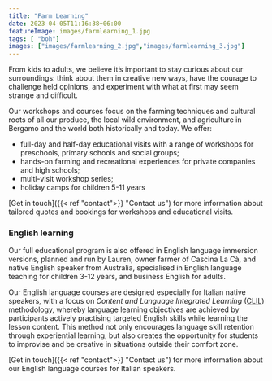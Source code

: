 ```yaml
---
title: "Farm Learning"
date: 2023-04-05T11:16:38+06:00
featureImage: images/farmlearning_1.jpg
tags: [ "boh"]
images: ["images/farmlearning_2.jpg","images/farmlearning_3.jpg"]
---
```

From kids to adults, we believe it’s important to stay curious about our surroundings: think about them in creative new ways, have the courage to challenge held opinions, and experiment with what at first may seem strange and difficult. 

Our workshops and courses focus on the farming techniques and cultural roots of all our produce, the local wild environment, and agriculture in Bergamo and the world both historically and today. We offer:
- full-day and half-day educational visits with a range of workshops for preschools, primary schools and social groups;
- hands-on farming and recreational experiences for private companies and high schools;
- multi-visit workshop series;
- holiday camps for children 5-11 years

[Get in touch]({{< ref "contact">}} "Contact us") for more information about tailored quotes and bookings for workshops and educational visits.  

### English learning
Our full educational program is also offered in English language immersion versions, planned and run by Lauren, owner farmer of Cascina La Cà, and native English speaker from Australia, specialised in English language teaching for children 3-12 years, and business English for adults. 

Our English language courses are designed especially for Italian native speakers, with a focus on *Content and Language Integrated Learning* ([CLIL](https://en.wikipedia.org/wiki/Language_immersion "Wikipedia")) methodology, whereby language learning objectives are achieved by participants actively practising targeted English skills while learning the lesson content. This method not only encourages language skill retention through experiential learning, but also creates the opportunity for students to improvise and be creative in situations outside their comfort zone. 

[Get in touch]({{< ref "contact">}} "Contact us") for more information about our English language courses for Italian speakers.  
